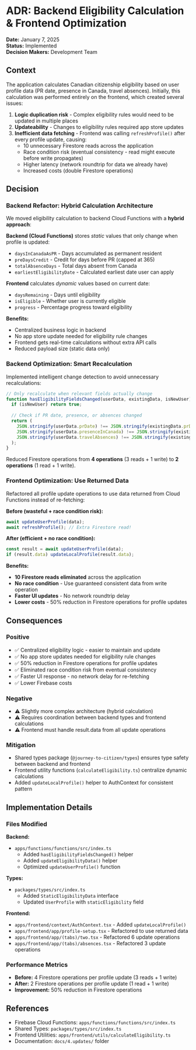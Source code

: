 # ADR: Backend Eligibility Calculation & Frontend Optimization

**Date:** January 7, 2025  
**Status:** Implemented  
**Decision Makers:** Development Team

## Context

The application calculates Canadian citizenship eligibility based on user profile data (PR date, presence in Canada, travel absences). Initially, this calculation was performed entirely on the frontend, which created several issues:

1. **Logic duplication risk** - Complex eligibility rules would need to be updated in multiple places
2. **Updateability** - Changes to eligibility rules required app store updates
3. **Inefficient data fetching** - Frontend was calling `refreshProfile()` after every profile update, causing:
   - 10 unnecessary Firestore reads across the application
   - Race condition risk (eventual consistency - read might execute before write propagates)
   - Higher latency (network roundtrip for data we already have)
   - Increased costs (double Firestore operations)

## Decision

### Backend Refactor: Hybrid Calculation Architecture

We moved eligibility calculation to backend Cloud Functions with a **hybrid approach**:

**Backend (Cloud Functions)** stores *static* values that only change when profile is updated:
- `daysInCanadaAsPR` - Days accumulated as permanent resident
- `preDaysCredit` - Credit for days before PR (capped at 365)
- `totalAbsenceDays` - Total days absent from Canada
- `earliestEligibilityDate` - Calculated earliest date user can apply

**Frontend** calculates *dynamic* values based on current date:
- `daysRemaining` - Days until eligibility
- `isEligible` - Whether user is currently eligible
- `progress` - Percentage progress toward eligibility

**Benefits:**
- Centralized business logic in backend
- No app store update needed for eligibility rule changes
- Frontend gets real-time calculations without extra API calls
- Reduced payload size (static data only)

### Backend Optimization: Smart Recalculation

Implemented intelligent change detection to avoid unnecessary recalculations:

```typescript
// Only recalculate when relevant fields actually change
function hasEligibilityFieldsChanged(userData, existingData, isNewUser): boolean {
  if (isNewUser) return true;
  
  // Check if PR date, presence, or absences changed
  return (
    JSON.stringify(userData.prDate) !== JSON.stringify(existingData.prDate) ||
    JSON.stringify(userData.presenceInCanada) !== JSON.stringify(existingData.presenceInCanada) ||
    JSON.stringify(userData.travelAbsences) !== JSON.stringify(existingData.travelAbsences)
  );
}
```

Reduced Firestore operations from **4 operations** (3 reads + 1 write) to **2 operations** (1 read + 1 write).

### Frontend Optimization: Use Returned Data

Refactored all profile update operations to use data returned from Cloud Functions instead of re-fetching:

**Before (wasteful + race condition risk):**
```typescript
await updateUserProfile(data);
await refreshProfile(); // Extra Firestore read!
```

**After (efficient + no race condition):**
```typescript
const result = await updateUserProfile(data);
if (result.data) updateLocalProfile(result.data);
```

**Benefits:**
- **10 Firestore reads eliminated** across the application
- **No race condition** - Use guaranteed consistent data from write operation
- **Faster UI updates** - No network roundtrip delay
- **Lower costs** - 50% reduction in Firestore operations for profile updates

## Consequences

### Positive
- ✅ Centralized eligibility logic - easier to maintain and update
- ✅ No app store updates needed for eligibility rule changes
- ✅ 50% reduction in Firestore operations for profile updates
- ✅ Eliminated race condition risk from eventual consistency
- ✅ Faster UI response - no network delay for re-fetching
- ✅ Lower Firebase costs

### Negative
- ⚠️ Slightly more complex architecture (hybrid calculation)
- ⚠️ Requires coordination between backend types and frontend calculations
- ⚠️ Frontend must handle result.data from all update operations

### Mitigation
- Shared types package (`@journey-to-citizen/types`) ensures type safety between backend and frontend
- Frontend utility functions (`calculateEligibility.ts`) centralize dynamic calculations
- Added `updateLocalProfile()` helper to AuthContext for consistent pattern

## Implementation Details

### Files Modified

**Backend:**
- `apps/functions/functions/src/index.ts`
  - Added `hasEligibilityFieldsChanged()` helper
  - Added `updateEligibilityData()` helper
  - Optimized `updateUserProfile()` function

**Types:**
- `packages/types/src/index.ts`
  - Added `StaticEligibilityData` interface
  - Updated `UserProfile` with `staticEligibility` field

**Frontend:**
- `apps/frontend/context/AuthContext.tsx` - Added `updateLocalProfile()`
- `apps/frontend/app/profile-setup.tsx` - Refactored to use returned data
- `apps/frontend/app/(tabs)/two.tsx` - Refactored 6 update operations
- `apps/frontend/app/(tabs)/absences.tsx` - Refactored 3 update operations

### Performance Metrics
- **Before:** 4 Firestore operations per profile update (3 reads + 1 write)
- **After:** 2 Firestore operations per profile update (1 read + 1 write)
- **Improvement:** 50% reduction in Firestore operations

## References
- Firebase Cloud Functions: `apps/functions/functions/src/index.ts`
- Shared Types: `packages/types/src/index.ts`
- Frontend Utilities: `apps/frontend/utils/calculateEligibility.ts`
- Documentation: `docs/4.updates/` folder
